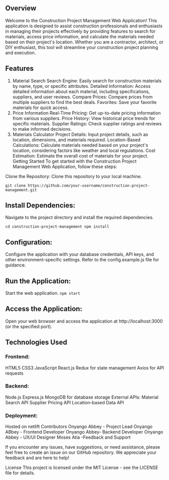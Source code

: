 ## Overview

Welcome to the Construction Project Management Web Application! This application is designed to assist construction professionals and enthusiasts in managing their projects effectively by providing features to search for materials, access price information, and calculate the materials needed based on their project's location. Whether you are a contractor, architect, or DIY enthusiast, this tool will streamline your construction project planning and execution.

## Features

1. Material Search
   Search Engine: Easily search for construction materials by name, type, or specific attributes.
   Detailed Information: Access detailed information about each material, including specifications, suppliers, and user reviews.
   Compare Prices: Compare prices from multiple suppliers to find the best deals.
   Favorites: Save your favorite materials for quick access.
2. Price Information
   Real-Time Pricing: Get up-to-date pricing information from various suppliers.
   Price History: View historical price trends for specific materials.
   Supplier Ratings: Check supplier ratings and reviews to make informed decisions.
3. Materials Calculator
   Project Details: Input project details, such as location, dimensions, and materials required.
   Location-Based Calculations: Calculate materials needed based on your project's location, considering factors like weather and local regulations.
   Cost Estimation: Estimate the overall cost of materials for your project.
   Getting Started
   To get started with the Construction Project Management Web Application, follow these steps:

Clone the Repository: Clone this repository to your local machine.

`git clone https://github.com/your-username/construction-project-management.git`

## Install Dependencies:

Navigate to the project directory and install the required dependencies.

`cd construction-project-management
npm install
`

## Configuration:

Configure the application with your database credentials, API keys, and other environment-specific settings. Refer to the config.example.js file for guidance.

## Run the Application:

Start the web application.
`npm start
`

## Access the Application:

Open your web browser and access the application at http://localhost:3000 (or the specified port).

## Technologies Used

### Frontend:

HTML5
CSS3
JavaScript
React.js
Redux for state management
Axios for API requests

### Backend:

Node.js
Express.js
MongoDB for database storage
External APIs:
Material Search API
Supplier Pricing API
Location-based Data API

### Deployment:

Hosted on netlift
Contributors
Onyango Abbey - Project Lead
Onyango ABbey - Frontend Developer
Onyango Abbey- Backend Developer
Onyango Abbey - UX/UI Designer
Moses Atia -Feedback and Support

If you encounter any issues, have suggestions, or need assistance, please feel free to create an issue on our GitHub repository. We appreciate your feedback and are here to help!

License
This project is licensed under the MIT License - see the LICENSE file for details.
